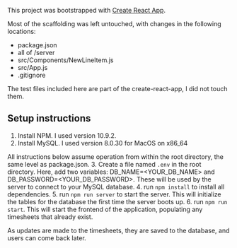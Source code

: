 This project was bootstrapped with [Create React App](https://github.com/facebook/create-react-app).

Most of the scaffolding was left untouched, with changes in the following locations:
 * package.json
 * all of /server
 * src/Components/NewLineItem.js
 * src/App.js
 * .gitignore

The test files included here are part of the create-react-app, I did not touch them.

## Setup instructions

1. Install NPM. I used version 10.9.2.
2. Install MySQL. I used version 8.0.30 for MacOS on x86_64

All instructions below assume operation from within the root directory, the same level as package.json.
3. Create a file named `.env` in the root directory. Here, add two variables: DB_NAME=<YOUR_DB_NAME> and DB_PASSWORD=<YOUR_DB_PASSWORD>. These will be used by the server to connect to your MySQL database.
4. run `npm install` to install all dependencies.
5. run `npm run server` to start the server. This will initialize the tables for the database the first time the server boots up.
6. run `npm run start`. This will start the frontend of the application, populating any timesheets that already exist.

As updates are made to the timesheets, they are saved to the database, and users can come back later.
